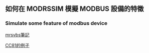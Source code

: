 ## 如何在 MODRSSIM 模擬 MODBUS 設備的特徵
### Simulate some feature of modbus device
<a href="https://github.com/esmi/docs/blob/master/mrsvbs%E7%AD%86%E8%A8%98.md">mrsvbs筆記</a>

<a href="https://github.com/esmi/mrsvbs/blob/master/CC81.vbs"> CC81的例子</a>
